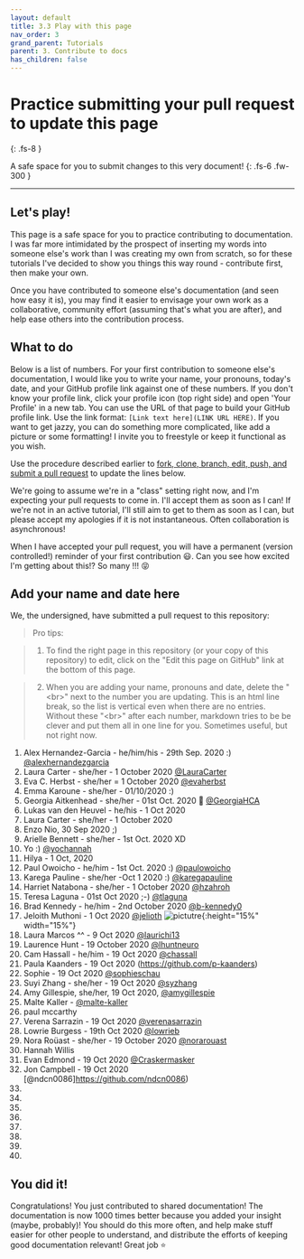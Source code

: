 ```yaml
---
layout: default
title: 3.3 Play with this page
nav_order: 3
grand_parent: Tutorials
parent: 3. Contribute to docs
has_children: false
---
```



# Practice submitting your pull request to update this page
{: .fs-8 }

A safe space for you to submit changes to this very document!
{: .fs-6 .fw-300 }

---

## Let's play!

This page is a safe space for you to practice contributing to documentation. I was far more intimidated by the prospect of inserting my words into someone else's work than I was creating my own from scratch, so for these tutorials I've decided to show you things this way round - contribute first, then make your own.

Once you have contributed to someone else's documentation (and seen how easy it is), you may find it easier to envisage your own work as a collaborative, community effort (assuming that's what you are after), and help ease others into the contribution process.

## What to do

Below is a list of numbers. For your first contribution to someone else's documentation, I would like you to write your name, your pronouns, today's date, and your GitHub profile link against one of these numbers. If you don't know your profile link, click your profile icon (top right side) and open 'Your Profile' in a new tab. You can use the URL of that page to build your GitHub profile link. Use the link format: `[Link text here](LINK URL HERE)`. If you want to get jazzy, you can do something more complicated, like add a picture or some formatting! I invite you to freestyle or keep it functional as you wish.

Use the procedure described earlier to [fork, clone, branch, edit, push, and submit a pull request](3-2-fork-their-repo.md) to update the lines below.

We're going to assume we're in a "class" setting right now, and I'm expecting your pull requests to come in. I'll accept them as soon as I can! If we're not in an active tutorial, I'll still aim to get to them as soon as I can, but please accept my apologies if it is not instantaneous. Often collaboration is asynchronous!

When I have accepted your pull request, you will have a permanent (version controlled!) reminder of your first contribution 😃. Can you see how excited I'm getting about this!? So many !!! 😝

## Add your name and date here

We, the undersigned, have submitted a pull request to this repository:

> Pro tips:

> 1) To find the right page in this repository (or your copy of this repository) to edit, click on the "Edit this page on GitHub" link at the bottom of this page.

> 2) When you are adding your name, pronouns and date, delete the "&lt;br&gt;" next to the number you are updating. This is an html line break, so the list is vertical even when there are no entries. Without these "&lt;br&gt;" after each number, markdown tries to be be clever and put them all in one line for you. Sometimes useful, but not right now.

1. Alex Hernandez-Garcia - he/him/his - 29th Sep. 2020 :) [@alexhernandezgarcia](https://github.com/alexhernandezgarcia)
2. Laura Carter - she/her - 1 October 2020 [@LauraCarter](https://github.com/LauraCarter)
3. Eva C. Herbst - she/her = 1 October 2020 [@evaherbst](https://github.com/evaherbst)
4. Emma Karoune - she/her - 01/10/2020 :)  
5. Georgia Aitkenhead - she/her - 01st Oct. 2020 🌟 [@GeorgiaHCA](https://github.com/GeorgiaHCA)
6. Lukas van den Heuvel - he/his - 1 Oct 2020  
7. Laura Carter - she/her - 1 October 2020
8. Enzo Nio, 30 Sep 2020 ;)
9. Arielle Bennett - she/her - 1st Oct. 2020 XD 
10. Yo :) [@yochannah](https://github.com/yochannah)
11. Hilya - 1 Oct, 2020
12. Paul Owoicho - he/him - 1st Oct. 2020 :) [@paulowoicho](https://github.com/paulowoicho)
13. Karega Pauline - she/her -Oct 1 2020 :) [@karegapauline](https://github.com/karegapauline)
14. Harriet Natabona - she/her - 1 October 2020 [@hzahroh](https://github.com/hzahroh)
15. Teresa Laguna - 01st Oct 2020 ;-) [@tlaguna](https://github.com/tlaguna)
16. Brad Kennedy - he/him - 2nd October 2020 [@b-kennedy0](https://github.com/b-kennedy0)
17. Jeloith Muthoni - 1 Oct 2020 [@jelioth](https://github.com/Jelioth) ![pictutre](https://www.incimages.com/uploaded_files/image/1920x1080/getty_469566889_105923.jpg){:height="15%" width="15%"}
18. Laura Marcos ^^ - 9 Oct 2020 [@laurichi13](https://github.com/laurichi13) 
19. Laurence Hunt - 19 October 2020 [@lhuntneuro](https://www.youtube.com/watch?v=oKNy-MWjkcU)
20. Cam Hassall - he/him - 19 Oct 2020 [@chassall](https://github.com/chassall)
21. Paula Kaanders - 19 Oct 2020 (https://github.com/p-kaanders)
22. Sophie - 19 Oct 2020 [@sophieschau](https://github.com/SophieSchau)
23. Suyi Zhang - she/her - 19 Oct 2020 [@syzhang](https://github.com/syzhang) 
24. Amy Gillespie, she/her, 19 Oct 2020, [@amygillespie](https://github.com/amygillespie) 
25. Malte Kaller -  [@malte-kaller](https://github.com/malte-kaller) 
26. paul mccarthy
27. Verena Sarrazin - 19 Oct 2020 [@verenasarrazin](https://github.com/verenasarrazin)
28. Lowrie Burgess - 19th Oct 2020 [@lowrieb](https://github.com/LowrieB)
29. Nora Roüast - she/her - 19 October 2020 [@norarouast](https://github.com/norarouast)
30. Hannah Willis 
31. Evan Edmond - 19 Oct 2020 [@Craskermasker](https://github.com/Craskermasker)
32. Jon Campbell - 19 Oct 2020 [@ndcn0086]https://github.com/ndcn0086)
33. <br>
34. <br>
35. <br>
36. <br>
37. <br>
38. <br>
39. <br>
40. <br>








## You did it!

Congratulations! You just contributed to shared documentation! The documentation is now 1000 times better because you added your insight (maybe, probably)! You should do this more often, and help make stuff easier for other people to understand, and distribute the efforts of keeping good documentation relevant! Great job ⭐️
